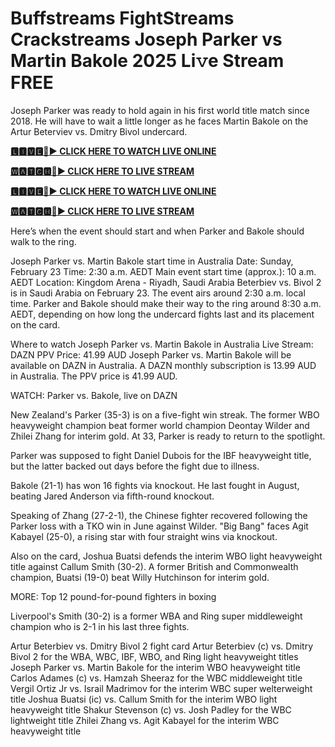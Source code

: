 # Buffstreams FightStreams Crackstreams Joseph Parker vs Martin Bakole 2025 Li𝚟e Stream FREE

Joseph Parker was ready to hold again in his first world title match since 2018. He will have to wait a little longer as he faces Martin Bakole on the Artur Beterviev vs. Dmitry Bivol undercard.

**[🅻🅸🆅🅴🔴▶️ CLICK HERE TO WATCH LIVE ONLINE](https://tinyurl.com/ycx7kkyd)**

**[🆆🅰🆃🅲🅷🔴▶️ CLICK HERE TO LIVE STREAM](https://tinyurl.com/ycx7kkyd)**

**[🅻🅸🆅🅴🔴▶️ CLICK HERE TO WATCH LIVE ONLINE](https://tinyurl.com/ycx7kkyd)**

**[🆆🅰🆃🅲🅷🔴▶️ CLICK HERE TO LIVE STREAM](https://tinyurl.com/ycx7kkyd)**

Here’s when the event should start and when Parker and Bakole should walk to the ring.

Joseph Parker vs. Martin Bakole start time in Australia
Date: Sunday, February 23
Time: 2:30 a.m. AEDT
Main event start time (approx.): 10 a.m. AEDT
Location: Kingdom Arena - Riyadh, Saudi Arabia
Beterbiev vs. Bivol 2 is in Saudi Arabia on February 23. The event airs around 2:30 a.m. local time. Parker and Bakole should make their way to the ring around 8:30 a.m. AEDT, depending on how long the undercard fights last and its placement on the card.

Where to watch Joseph Parker vs. Martin Bakole in Australia
Live Stream: DAZN
PPV Price: 41.99 AUD
Joseph Parker vs. Martin Bakole will be available on DAZN in Australia. A DAZN monthly subscription is 13.99 AUD in Australia. The PPV price is 41.99 AUD.

WATCH: Parker vs. Bakole, live on DAZN

New Zealand's Parker (35-3) is on a five-fight win streak. The former WBO heavyweight champion beat former world champion Deontay Wilder and Zhilei Zhang for interim gold. At 33, Parker is ready to return to the spotlight.


Parker was supposed to fight Daniel Dubois for the IBF heavyweight title, but the latter backed out days before the fight due to illness.

Bakole (21-1) has won 16 fights via knockout. He last fought in August, beating Jared Anderson via fifth-round knockout.

Speaking of Zhang (27-2-1), the Chinese fighter recovered following the Parker loss with a TKO win in June against Wilder. "Big Bang" faces Agit Kabayel (25-0), a rising star with four straight wins via knockout.

Also on the card, Joshua Buatsi defends the interim WBO light heavyweight title against Callum Smith (30-2). A former British and Commonwealth champion, Buatsi (19-0) beat Willy Hutchinson for interim gold.

MORE: Top 12 pound-for-pound fighters in boxing

Liverpool's Smith (30-2) is a former WBA and Ring super middleweight champion who is 2-1 in his last three fights.

Artur Beterbiev vs. Dmitry Bivol 2 fight card
Artur Beterbiev (c) vs. Dmitry Bivol 2 for the WBA, WBC, IBF, WBO, and Ring light heavyweight titles
Joseph Parker vs. Martin Bakole for the interim WBO heavyweight title
Carlos Adames (c) vs. Hamzah Sheeraz for the WBC middleweight title
Vergil Ortiz Jr vs. Israil Madrimov for the interim WBC super welterweight title
Joshua Buatsi (ic) vs. Callum Smith for the interim WBO light heavyweight title
Shakur Stevenson (c) vs. Josh Padley for the WBC lightweight title
Zhilei Zhang vs. Agit Kabayel for the interim WBC heavyweight title
